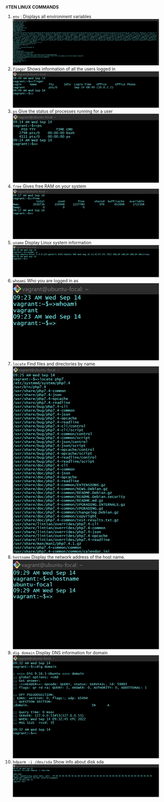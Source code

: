 #**TEN LINUX COMMANDS**
1. `env` : Displays all environment variables ![Env Command](env-command.png)
2. `finger` Shows information of all the users logged in ![finger-command](finger-command.png)
3. `ps` Give the status of processes running for a user ![ps-command](ps-command.png)
4. `free` Gives free RAM on your system ![free-command](free-command.png)
5. `uname` Display Linux system information ![uname-command](uname-command.png)
6. `whoami` Who you are logged in as ![whoami-command](whoami-command.png)
7. `locate` Find files and directories by name ![locate-command](locate-command.png)
8. `hostname` Display the network address of the host name. ![hostname-command](hostname-command.png)
9. `dig domain` Display DNS information for domain ![dig domain-command](dig-domain-command.png)
10. `hdparm -i /dev/sda` Show info about disk sda ![hdparm-command](hdparm-command.png)